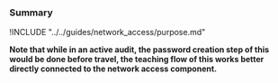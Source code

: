 ### Summary

!INCLUDE "../../guides/network_access/purpose.md"


**Note that while in an active audit, the password creation step of this would be done before travel, the teaching flow of this works better directly connected to the network access component.**